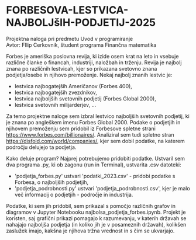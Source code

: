 # FORBESOVA-LESTVICA-NAJBOLJšIH-PODJETIJ-2025

Projektna naloga pri predmetu Uvod v programiranje  
Avtor: FIlip Cerkovnik, študent programa Finančna matematika  

Forbes je ameriška poslovna revija, ki izide osem krat na leto in vsebuje različne članke o financah, industriji, naložbah in trženju. Revija je najbolj znana po različnih lestvicah, kjer so prikazana svetovno znana podjetja/osebe in njihovo premoženje.
Nekaj najbolj znanih lestvic je:

- lestvica najbogatejših Američanov (Forbes 400),
- lestvica najbogatejših zvezdnikov,
- lestvica najboljših svetovnih podjetij (Forbes Global 2000),
- lestvica svetovnih milijarderjev, ...


Za temo projektne naloge sem izbral lestvico najboljših svetovnih podjetij, ki je znana po angleškem imenu Forbes Global 2000. Podake o podjetjih in njihovem premoženju sem pridobil iz Forbesove spletne strani https://www.forbes.com/billionaires/. Analiziral sem tudi spletno stran https://disfold.com/world/companies/, kjer sem dobil podatke, na katerem področju delujejo ta podjetja.

Kako deluje program?
Najprej potrebujemo pridobiti podatke. Ustvaril sem dva programa .py, ki ob zagonu (run in Terminal), ustvarita .csv datoteki:

- 'podjetja_forbes.py' ustvari 'podatki_2023.csv' - pridobi podatke s Forbesa, o najboljših podjetjih,
- 'podjetja_podrobnosti.py' ustvari 'podjetja_podrobnosti.csv', kjer je malo več informacij o podjetjih - področje in industrija.


Podatke, ki sem jih pridobil, sem prikazal s pomočjo različnih grafov in diagramov v Jupyter Notebooku najbolsa_podjetja_forbes.ipynb. Projekt je koristen, saj grafični prikazi pomagajo k razumevanju, v katerih državah se nahajajo najboljša podjetja (in koliko jih je v posameznih državah), kolikšen zaslužek imajo, kakšna je njihova tržna vrednost in s čim se ukvarjajo.
